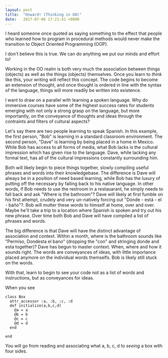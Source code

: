 ```yaml
---
layout: post
title:  "Onward! (Thinking in OO)"
date:   2017-07-06 17:21:41 +0000
---
```



I heard someone once quoted as saying something to the effect that people who learned how to program in procedural methods would never make the transition to Object Oriented Programming (OOP).

I don't believe this is true. We can do anything we put our minds and effort to!

Working in the OO realm is both very much the association between things (objects) as well as the things (objects) themselves. Once you learn to *think* like this, your writing will reflect this concept. The code begins to become an extension of thought, and once thought is ordered in line with the syntax of the language, things will more readily be written into existence.   

I want to draw on a parallel with learning a spoken language.  Why do immersive courses have some of the highest success rates for students emerging with not only a strong grasp on the language, but more importantly, on the conveyance of thoughts and ideas through the contraints and filters of cultural aspects?  

Let's say there are two people learning to speak Spanish.  In this example, the first person, "Bob" is learning in a standard classroom environment.  The second person, "Dave" is learning by being placed in a home in Mexico. While Bob has access to all forms of media, what Bob lacks is the cultural impression which has given rise to the language.  Dave, while lacking any formal text, has all of the cultural impressions constantly surrounding him.  

Both will likely begin to piece things together, slowly compiling useful phrases and words into their knowledgebase.  The difference is Dave will always be in a position of need based learning, while Bob has the luxury of putting off the necessary by falling back to his native language.  In other words, if Bob needs to use the restroom in a restauarant, he simply needs to fall back and ask "Where is the bathroom"?  Dave will likely at first fumble on his first attempt, crudely and very un-natively forcing out "Dónde - está - el - baño"?.  Bob will mutter these words to himself at home, over and over.  Maybe he'll take a trip to a location where Spanish is spoken and try out his new phrase.  Over time both Bob and Dave will have compiled a list of phrases and words.

The big difference is that Dave will have the distinct advantage of association and context.  Within a month, where is the bathroom sounds like "Permíso, Dondesta el bano" (dropping the "con" and stringing donde and esta together)? Dave has begun to master context.  When, where and how it sounds right.  The words are conveyances of ideas, with little importance placed anymore on the individual words themselfs.  Bob is likely still stuck on the words.

With that, learn to begin to see your code not as a list of words and instructions, but as conveyances for ideas.   

When you see

```
class Box 
  attr_accessor :a, :b, :c, :d
  def initialize(a,b,c,d)
    @a = a 
    @b = b 
    @c = c 
    @d = d 
  end
  
end
```

You will go from reading and associating what a, b, c, d  to *seeing* a box with four sides.  

       


